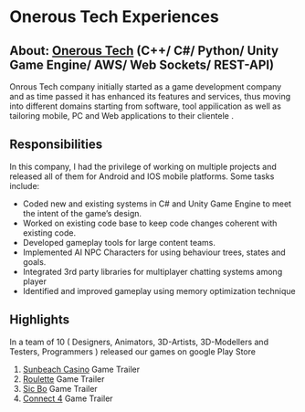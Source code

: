 # Onerous Tech Experiences
## About: [Onerous Tech](https://onerostech.com/) (C++/ C#/ Python/ Unity Game Engine/ AWS/ Web Sockets/ REST-API)
Onrous Tech company initially started as a game development company and as time passed it has enhanced its features and services, thus moving into different domains starting from software, tool appilication as well as tailoring mobile, PC and Web applications to their clientele .

## Responsibilities
In this company, I had the privilege of working on multiple projects and released all of them for Android and IOS mobile platforms. Some tasks include:
* Coded new and existing systems in C# and Unity Game Engine to meet the intent of the game’s design.
* Worked on existing code base to keep code changes coherent with existing code.
* Developed gameplay tools for large content teams.
* Implemented AI NPC Characters for using behaviour trees, states and goals.
* Integrated 3rd party libraries for multiplayer chatting systems among player
* Identified and improved gameplay using memory optimization technique

## Highlights
In a team of 10 ( Designers, Animators, 3D-Artists, 3D-Modellers and Testers, Programmers ) released our games on google Play Store
1. [Sunbeach Casino](https://onerostech.com/games/sunbeach-casino/) Game Trailer
2. [Roulette](https://onerostech.com/games/roulette/) Game Trailer
3. [Sic Bo](https://onerostech.com/games/sicbo/) Game Trailer
4. [Connect 4](https://onerostech.com/games/connect-4/) Game Trailer
